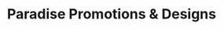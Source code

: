 ---
title: "Paradise Promotions & Designs"
url: /orange-beach/paradise-promotions-and-designs/
shop: shop
---